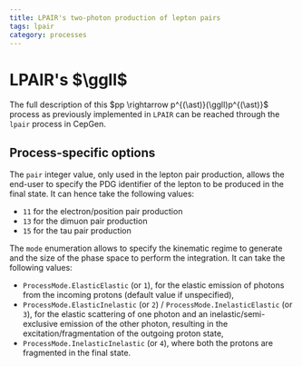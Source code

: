 ```yaml
---
title: LPAIR's two-photon production of lepton pairs
tags: lpair
category: processes
---
```


# LPAIR's $\ggll$

The full description of this $pp \rightarrow p^{(\ast)}(\ggll)p^{(\ast)}$ process  as previously implemented in `LPAIR` can be reached through the `lpair` process in CepGen.

## Process-specific options

The `pair` integer value, only used in the lepton pair production, allows the end-user to specify the PDG identifier of the lepton to be produced in the final state.
It can hence take the following values:
- `11` for the electron/position pair production
- `13` for the dimuon pair production
- `15` for the tau pair production

The `mode` enumeration allows to specify the kinematic regime to generate and the size of the phase space to perform the integration.
It can take the following values:

- `ProcessMode.ElasticElastic` (or `1`), for the elastic emission of photons from the incoming protons (default value if unspecified),
- `ProcessMode.ElasticInelastic` (or `2`) / `ProcessMode.InelasticElastic` (or `3`), for the elastic scattering of one photon and an inelastic/semi-exclusive emission of the other photon, resulting in the excitation/fragmentation of the outgoing proton state,
- `ProcessMode.InelasticInelastic` (or `4`), where both the protons are fragmented in the final state.

